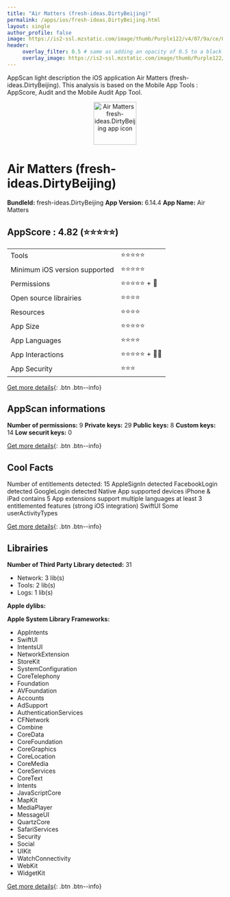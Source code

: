 ```yaml
---
title: "Air Matters (fresh-ideas.DirtyBeijing)"
permalink: /apps/ios/fresh-ideas.DirtyBeijing.html
layout: single
author_profile: false
image: https://is2-ssl.mzstatic.com/image/thumb/Purple122/v4/07/9a/ce/079aced0-1741-065f-ec4c-542a929ceabf/AppIcon-1x_U007emarketing-0-7-0-85-220.png/512x512bb.jpg
header: 
     overlay_filter: 0.5 # same as adding an opacity of 0.5 to a black background
     overlay_image: https://is2-ssl.mzstatic.com/image/thumb/Purple122/v4/07/9a/ce/079aced0-1741-065f-ec4c-542a929ceabf/AppIcon-1x_U007emarketing-0-7-0-85-220.png/512x512bb.jpg
---
```

AppScan light description the iOS application Air Matters (fresh-ideas.DirtyBeijing). This analysis is based on the Mobile App Tools : AppScore, Audit and the Mobile Audit App Tool.

  
  
<div style="text-align: center;"><img src="https://is2-ssl.mzstatic.com/image/thumb/Purple122/v4/07/9a/ce/079aced0-1741-065f-ec4c-542a929ceabf/AppIcon-1x_U007emarketing-0-7-0-85-220.png/512x512bb.jpg" width="100" height="100" alt="Air Matters fresh-ideas.DirtyBeijing app icon"></div>  
  
# Air Matters (fresh-ideas.DirtyBeijing)

**BundleId:** fresh-ideas.DirtyBeijing
**App Version:** 6.14.4
**App Name:** Air Matters


## AppScore : 4.82 (⭐️⭐️⭐️⭐️⭐️) 

<table>
<tr><td> Tools </td><td> ⭐️⭐️⭐️⭐️⭐️ </td></tr>
<tr><td> Minimum iOS version supported </td><td> ⭐️⭐️⭐️⭐️⭐️ </td></tr>
<tr><td> Permissions </td><td> ⭐️⭐️⭐️⭐️⭐️ + 🌟 </td></tr>
<tr><td> Open source librairies </td><td> ⭐️⭐️⭐️⭐️ </td></tr>
<tr><td> Resources </td><td> ⭐️⭐️⭐️⭐️ </td></tr>
<tr><td> App Size </td><td> ⭐️⭐️⭐️⭐️⭐️ </td></tr>
<tr><td> App Languages </td><td> ⭐️⭐️⭐️⭐️ </td></tr>
<tr><td> App Interactions </td><td> ⭐️⭐️⭐️⭐️⭐️ + 🌟🌟 </td></tr>
<tr><td> App Security </td><td> ⭐️⭐️⭐️ </td></tr>
</table>

[Get more details](/pricing.html){: .btn .btn--info}  
  
## AppScan informations 

**Number of permissions:** 9
**Private keys:** 29
**Public keys:** 8
**Custom keys:** 14
**Low securit keys:** 0
  
[Get more details](/pricing.html){: .btn .btn--info}

## Cool Facts

Number of entitlements detected: 15
AppleSignIn detected
FacebookLogin detected
GoogleLogin detected
Native App
supported devices iPhone & iPad
contains 5 App extensions
support multiple languages
at least 3 entitlemented features (strong iOS integration)
SwiftUI
Some userActivityTypes
  
[Get more details](/pricing.html){: .btn .btn--info}

## Librairies 
**Number of Third Party Library detected:** 31
- Network: 3 lib(s)
- Tools: 2 lib(s)
- Logs: 1 lib(s)

**Apple dylibs:**


**Apple System Library Frameworks:**
- AppIntents
- SwiftUI
- IntentsUI
- NetworkExtension
- StoreKit
- SystemConfiguration
- CoreTelephony
- Foundation
- AVFoundation
- Accounts
- AdSupport
- AuthenticationServices
- CFNetwork
- Combine
- CoreData
- CoreFoundation
- CoreGraphics
- CoreLocation
- CoreMedia
- CoreServices
- CoreText
- Intents
- JavaScriptCore
- MapKit
- MediaPlayer
- MessageUI
- QuartzCore
- SafariServices
- Security
- Social
- UIKit
- WatchConnectivity
- WebKit
- WidgetKit


  
[Get more details](/pricing.html){: .btn .btn--info}

